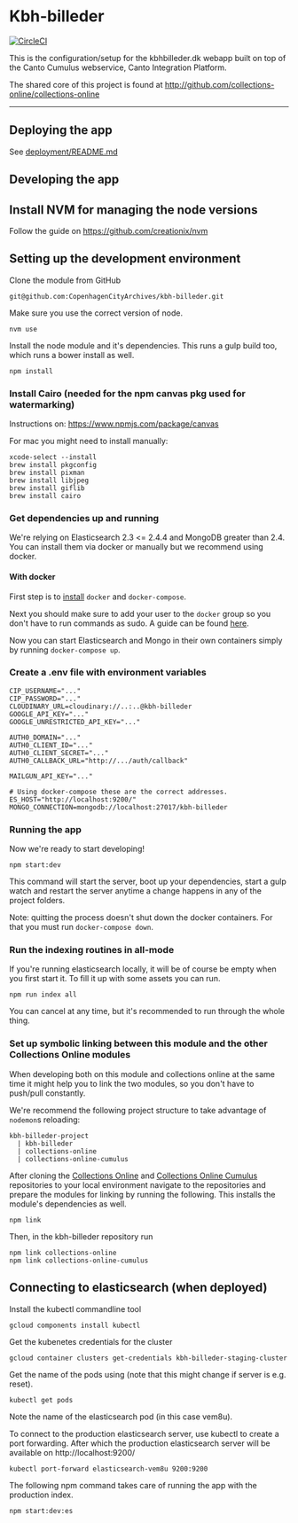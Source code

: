 # Kbh-billeder

[![CircleCI](https://circleci.com/gh/CopenhagenCityArchives/kbh-billeder.svg?style=svg)](https://circleci.com/gh/CopenhagenCityArchives/kbh-billeder)

This is the configuration/setup for the kbhbilleder.dk webapp built on top of
the Canto Cumulus webservice, Canto Integration Platform.

The shared core of this project is found at
http://github.com/collections-online/collections-online

---

## Deploying the app

See [deployment/README.md](deployment/README.md)

## Developing the app

## Install NVM for managing the node versions

Follow the guide on https://github.com/creationix/nvm

## Setting up the development environment

Clone the module from GitHub

```
git@github.com:CopenhagenCityArchives/kbh-billeder.git
```

Make sure you use the correct version of node.

```
nvm use
```

Install the node module and it's dependencies. This runs a gulp build too, which
runs a bower install as well.

```
npm install
```

### Install Cairo (needed for the npm canvas pkg used for watermarking)

Instructions on: https://www.npmjs.com/package/canvas

For mac you might need to install manually:
```
xcode-select --install
brew install pkgconfig
brew install pixman
brew install libjpeg
brew install giflib
brew install cairo
```

### Get dependencies up and running
We're relying on Elasticsearch 2.3 <= 2.4.4 and MongoDB greater than 2.4. You can install them via docker or
manually but we recommend using docker.

#### With docker
First step is to [install](https://docs.docker.com/compose/install/) `docker` and `docker-compose`.

Next you should make sure to add your user to the `docker` group so you don't have to run commands as sudo. A guide can be found [here](https://askubuntu.com/questions/477551/how-can-i-use-docker-without-sudo).

Now you can start Elasticsearch and Mongo in their own containers simply by running `docker-compose up`.

### Create a .env file with environment variables

    CIP_USERNAME="..."
    CIP_PASSWORD="..."
    CLOUDINARY_URL=cloudinary://..:..@kbh-billeder
    GOOGLE_API_KEY="..."
    GOOGLE_UNRESTRICTED_API_KEY="..."

    AUTH0_DOMAIN="..."
    AUTH0_CLIENT_ID="..."
    AUTH0_CLIENT_SECRET="..."
    AUTH0_CALLBACK_URL="http://.../auth/callback"

    MAILGUN_API_KEY="..."

    # Using docker-compose these are the correct addresses.
    ES_HOST="http://localhost:9200/"
    MONGO_CONNECTION=mongodb://localhost:27017/kbh-billeder


### Running the app

Now we're ready to start developing!

```
npm start:dev
```

This command will start the server, boot up your dependencies, start a gulp watch and restart the server anytime a change happens in any of the project folders.

Note: quitting the process doesn't shut down the docker containers. For that you must run `docker-compose down`.

### Run the indexing routines in all-mode
If you're running elasticsearch locally, it will be of course be empty when you first start it. To fill it up with some assets you can run.


```
npm run index all
```

You can cancel at any time, but it's recommended to run through the whole thing.

### Set up symbolic linking between this module and the other Collections Online modules

When developing both on this module and collections online at the same time it
might help you to link the two modules, so you don't have to push/pull constantly.

We're recommend the following project structure to take advantage of `nodemon`s reloading:

    kbh-billeder-project
      | kbh-billeder
      | collections-online
      | collections-online-cumulus

After cloning the [Collections Online](https://github.com/collections-online/collections-online) and [Collections Online Cumulus](https://github.com/collections-online/collections-online-cumulus)
repositories to your local environment navigate to the repositories and prepare
the modules for linking by running the following. This installs the module's dependencies as well.

```
npm link
```

Then, in the kbh-billeder repository run

```
npm link collections-online
npm link collections-online-cumulus
```

## Connecting to elasticsearch (when deployed)

Install the kubectl commandline tool

```
gcloud components install kubectl
```

Get the kubenetes credentials for the cluster

```
gcloud container clusters get-credentials kbh-billeder-staging-cluster
```

Get the name of the pods using (note that this might change if server is e.g.
reset).

```
kubectl get pods
```

Note the name of the elasticsearch pod (in this case vem8u).

To connect to the production elasticsearch server, use kubectl to create a
port forwarding. After which the production elasticsearch server will be
available on http://localhost:9200/

```
kubectl port-forward elasticsearch-vem8u 9200:9200
```

The following npm command takes care of running the app with the production index.

```
npm start:dev:es
```
